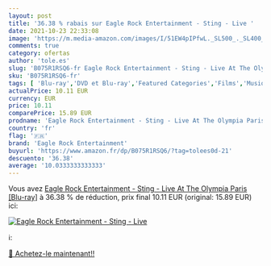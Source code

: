 ```yaml
---
layout: post
title: '36.38 % rabais sur Eagle Rock Entertainment - Sting - Live '
date: 2021-10-23 22:33:08
image: 'https://m.media-amazon.com/images/I/51EW4pIPfwL._SL500_._SL400_.jpg'
comments: true
category: ofertas
author: 'tole.es'
slug: 'B075R1RSQ6-fr Eagle Rock Entertainment - Sting - Live At The Olympia...'
sku: 'B075R1RSQ6-fr'
tags: [ 'Blu-ray','DVD et Blu-ray','Featured Categories','Films','Musique','eagle rock entertainment', ]
actualPrice: 10.11 EUR
currency: EUR
price: 10.11
comparePrice: 15.89 EUR
prodname: 'Eagle Rock Entertainment - Sting - Live At The Olympia Paris [Blu-ray]'
country: 'fr'
flag: '🇫🇷'
brand: 'Eagle Rock Entertainment'
buyurl: 'https://www.amazon.fr/dp/B075R1RSQ6/?tag=tolees0d-21'
descuento: '36.38'
average: '10.0333333333333'
---
```


Vous avez [Eagle Rock Entertainment - Sting - Live At The Olympia Paris [Blu-ray]](https://www.amazon.fr/dp/B075R1RSQ6/?tag=tolees0d-21)  à  36.38 % de réduction, prix final  10.11 EUR (original: 15.89 EUR) ici:

[![Eagle Rock Entertainment - Sting - Live ](https://m.media-amazon.com/images/I/51EW4pIPfwL._SL500_._SL400_.jpg)](https://www.amazon.fr/dp/B075R1RSQ6/?tag=tolees0d-21)

ℹ️:


[🛒 Achetez-le maintenant!!](https://www.amazon.fr/dp/B075R1RSQ6/?tag=tolees0d-21)
